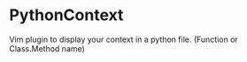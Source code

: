# PythonContext
Vim plugin to display your context in a python file. (Function or Class.Method name)
